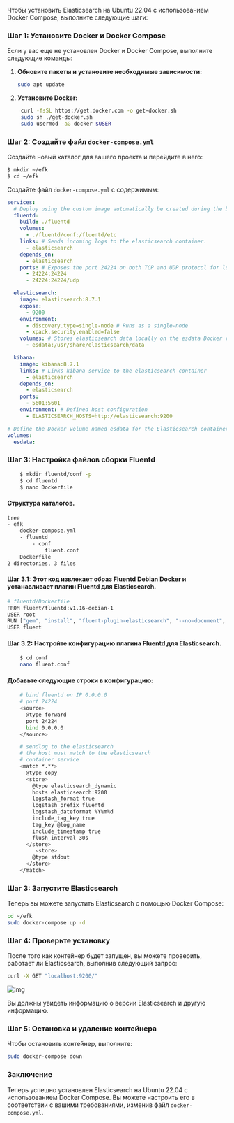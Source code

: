 Чтобы установить Elasticsearch на Ubuntu 22.04 с использованием Docker Compose, выполните следующие шаги:

### Шаг 1: Установите Docker и Docker Compose

Если у вас еще не установлен Docker и Docker Compose, выполните следующие команды:

1. **Обновите пакеты и установите необходимые зависимости:**
   ```bash
   sudo apt update
   ```

2. **Установите Docker:**
   ```bash
    curl -fsSL https://get.docker.com -o get-docker.sh
    sudo sh ./get-docker.sh
    sudo usermod -aG docker $USER
   ```

### Шаг 2: Создайте файл `docker-compose.yml`

Создайте новый каталог для вашего проекта и перейдите в него:

```bash
$ mkdir ~/efk
$ cd ~/efk
```

Создайте файл `docker-compose.yml` с содержимым:

```yaml
services:
  # Deploy using the custom image automatically be created during the build process.
  fluentd:
    build: ./fluentd
    volumes:
      - ./fluentd/conf:/fluentd/etc
    links: # Sends incoming logs to the elasticsearch container.
      - elasticsearch
    depends_on:
      - elasticsearch
    ports: # Exposes the port 24224 on both TCP and UDP protocol for log aggregation
      - 24224:24224
      - 24224:24224/udp

  elasticsearch:
    image: elasticsearch:8.7.1
    expose:
      - 9200
    environment:
      - discovery.type=single-node # Runs as a single-node
      - xpack.security.enabled=false
    volumes: # Stores elasticsearch data locally on the esdata Docker volume
      - esdata:/usr/share/elasticsearch/data

  kibana:
    image: kibana:8.7.1
    links: # Links kibana service to the elasticsearch container
      - elasticsearch
    depends_on:
      - elasticsearch
    ports:
      - 5601:5601
    environment: # Defined host configuration
      - ELASTICSEARCH_HOSTS=http://elasticsearch:9200

# Define the Docker volume named esdata for the Elasticsearch container.
volumes:
  esdata:
```

### Шаг 3: Настройка файлов сборки Fluentd

```bash
    $ mkdir fluentd/conf -p
    $ cd fluentd
    $ nano Dockerfile
```

#### Структура каталогов.
```bash
tree
- efk
    docker-compose.yml 
    - fluentd
        - conf 
            fluent.conf 
    Dockerfile
2 directories, 3 files
```

#### Шаг 3.1: Этот код извлекает образ Fluentd Debian Docker и устанавливает плагин Fluentd для Elasticsearch.

```bash
# fluentd/Dockerfile
FROM fluent/fluentd:v1.16-debian-1
USER root
RUN ["gem", "install", "fluent-plugin-elasticsearch", "--no-document", "--version", "5.3.0"]
USER fluent
```
#### Шаг 3.2: Настройте конфигурацию плагина Fluentd для Elasticsearch.

```bash
    $ cd conf
    nano fluent.conf
```

#### Добавьте следующие строки в конфигурацию:

```bash
    # bind fluentd on IP 0.0.0.0
    # port 24224
    <source>
      @type forward
      port 24224
      bind 0.0.0.0
    </source>

    # sendlog to the elasticsearch
    # the host must match to the elasticsearch
    # container service
    <match *.**>
      @type copy
      <store>
        @type elasticsearch_dynamic
        hosts elasticsearch:9200
        logstash_format true
        logstash_prefix fluentd
        logstash_dateformat %Y%m%d
        include_tag_key true
        tag_key @log_name
        include_timestamp true
        flush_interval 30s
      </store>
         <store>
        @type stdout
      </store>
    </match>
```

### Шаг 3: Запустите Elasticsearch

Теперь вы можете запустить Elasticsearch с помощью Docker Compose:

```bash
cd ~/efk
sudo docker-compose up -d
```

### Шаг 4: Проверьте установку

После того как контейнер будет запущен, вы можете проверить, работает ли Elasticsearch, выполнив следующий запрос:

```bash
curl -X GET "localhost:9200/"
```

![img](/💀Task23/img/elk.png)

Вы должны увидеть информацию о версии Elasticsearch и другую информацию.

### Шаг 5: Остановка и удаление контейнера

Чтобы остановить контейнер, выполните:

```bash
sudo docker-compose down
```

### Заключение

Теперь успешно установлeн Elasticsearch на Ubuntu 22.04 с использованием Docker Compose. Вы можете настроить его в соответствии с вашими требованиями, изменив файл `docker-compose.yml`.
